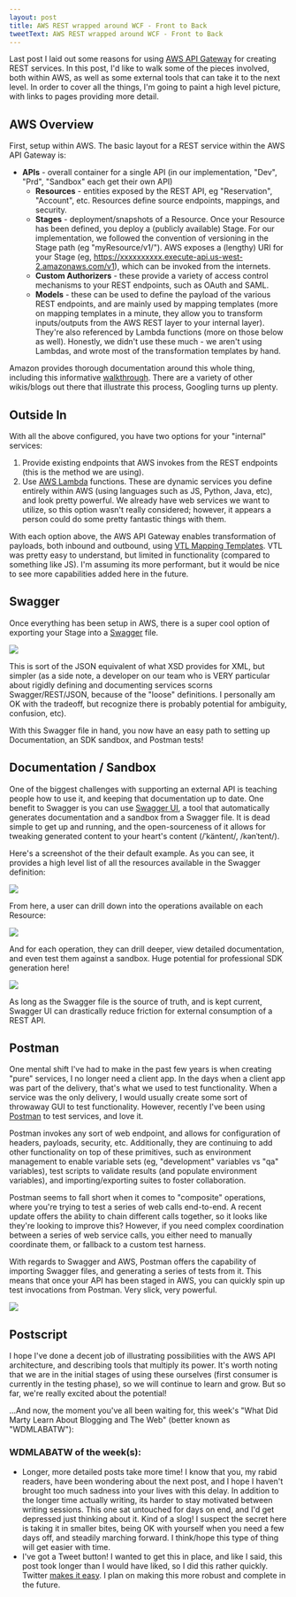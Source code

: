 ```yaml
---
layout: post
title: AWS REST wrapped around WCF - Front to Back
tweetText: AWS REST wrapped around WCF - Front to Back
---
```


Last post I laid out some reasons for using <a target="_blank" href="https://aws.amazon.com/api-gateway">AWS API Gateway</a> for creating REST services.  In this post, I'd like to walk some of the pieces involved, both within AWS, as well as some external tools that can take it to the next level.  In order to cover all the things, I'm going to paint a high level picture, with links to pages providing more detail.

AWS Overview
------------

First, setup within AWS.  The basic layout for a REST service within the AWS API Gateway is:

* **APIs** - overall container for a single API (in our implementation, "Dev", "Prd", "Sandbox" each get their own API)
	* **Resources** - entities exposed by the REST API, eg "Reservation", "Account", etc.  Resources define source endpoints, mappings, and security.
	* **Stages** - deployment/snapshots of a Resource.  Once your Resource has been defined, you deploy a (publicly available) Stage.  For our implementation, we followed the convention of versioning in the Stage path (eg "myResource/v1/<id>").  AWS exposes a (lengthy) URI for your Stage (eg,  https://xxxxxxxxxx.execute-api.us-west-2.amazonaws.com/v1), which can be invoked from the internets.
	* **Custom Authorizers** - these provide a variety of access control mechanisms to your REST endpoints, such as OAuth and SAML.
	* **Models** - these can be used to define the payload of the various REST endpoints, and are mainly used by mapping templates (more on mapping templates in a minute, they allow you to transform inputs/outputs from the AWS REST layer to your internal layer).  They're also referenced by Lambda functions (more on those below as well).  Honestly, we didn't use these much - we aren't using Lambdas, and wrote most of the transformation templates by hand.

Amazon provides thorough documentation around this whole thing, including this informative <a target="_blank" href="http://docs.aws.amazon.com/apigateway/latest/developerguide/api-gateway-create-api-from-example.html">walkthrough</a>.  There are a variety of other wikis/blogs out there that illustrate this process, Googling turns up plenty.

Outside In
----------

With all the above configured, you have two options for your "internal" services:

1. Provide existing endpoints that AWS invokes from the REST endpoints (this is the method we are using).
2. Use <a target="_blank" href="https://aws.amazon.com/lambda/">AWS Lambda</a> functions.  These are dynamic services you define entirely within AWS (using languages such as JS, Python, Java, etc), and look pretty powerful.  We already have web services we want to utilize, so this option wasn't really considered; however, it appears a person could do some pretty fantastic things with them.

With each option above, the AWS API Gateway enables transformation of payloads, both inbound and outbound, using <a target="_blank" href="https://velocity.apache.org/engine/releases/velocity-1.5/user-guide.html">VTL Mapping Templates</a>.  VTL was pretty easy to understand, but limited in functionality (compared to something like JS).  I'm assuming its more performant, but it would be nice to see more capabilities added here in the future.

Swagger
-------

Once everything has been setup in AWS, there is a super cool option of exporting your Stage into a <a target="_blank" href="http://swagger.io/">Swagger</a> file.

<img src="{{ site.baseurl }}/images/AWSAPIExport.png" />

This is sort of the JSON equivalent of what XSD provides for XML, but simpler (as a side note, a developer on our team who is VERY particular about rigidly defining and documenting services scorns Swagger/REST/JSON, because of the "loose" definitions.  I personally am OK with the tradeoff, but recognize there is probably potential for ambiguity, confusion, etc).

With this Swagger file in hand, you now have an easy path to setting up Documentation, an SDK sandbox, and Postman tests!

Documentation / Sandbox
-----------------------

One of the biggest challenges with supporting an external API is teaching people how to use it, and keeping that documentation up to date.  One benefit to Swagger is you can use <a target="_blank" href="http://swagger.io/swagger-ui/">Swagger UI</a>, a tool that automatically generates documentation and a sandbox from a Swagger file.  It is dead simple to get up and running, and the open-sourceness of it allows for tweaking generated content to your heart's content (/ˈkäntent/, /kənˈtent/).  

Here's a screenshot of the their default example.  As you can see, it provides a high level list of all the resources available in the Swagger definition:

<img src="{{ site.baseurl }}/images/swaggerUI1.png" />

From here, a user can drill down into the operations available on each Resource:

<img src="{{ site.baseurl }}/images/swaggerUI2.png" />

And for each operation, they can drill deeper, view detailed documentation, and even test them against a sandbox.  Huge potential for professional SDK generation here!

<img src="{{ site.baseurl }}/images/swaggerUI3.png" />

As long as the Swagger file is the source of truth, and is kept current, Swagger UI can drastically reduce friction for external consumption of a REST API.

Postman
-------

One mental shift I've had to make in the past few years is when creating "pure" services, I no longer need a client app.  In the days when a client app was part of the delivery, that's what we used to test functionality.  When a service was the only delivery, I would usually create some sort of throwaway GUI to test functionality.  However, recently I've been using <a target="_blank" href="https://www.getpostman.com/">Postman</a> to test services, and love it.  

Postman invokes any sort of web endpoint, and allows for configuration of headers, payloads, security, etc.  Additionally, they are continuing to add other functionality on top of these primitives, such as environment management to enable variable sets (eg, "development" variables vs "qa" variables), test scripts to validate results (and populate environment variables), and importing/exporting suites to foster collaboration.

Postman seems to fall short when it comes to "composite" operations, where you're trying to test a series of web calls end-to-end.  A recent update offers the ability to chain different calls together, so it looks like they're looking to improve this?  However, if you need complex coordination between a series of web service calls, you either need to manually coordinate them, or fallback to a custom test harness.

With regards to Swagger and AWS, Postman offers the capability of importing Swagger files, and generating a series of tests from it.  This means that once your API has been staged in AWS, you can quickly spin up test invocations from Postman.  Very slick, very powerful.

<img src="{{ site.baseurl }}/images/PostmanImport.png" />

Postscript
----------

I hope I've done a decent job of illustrating possibilities with the AWS API architecture, and describing tools that multiply its power.  It's worth noting that we are in the initial stages of using these ourselves (first consumer is currently in the testing phase), so we will continue to learn and grow.  But so far, we're really excited about the potential!

...And now, the moment you've all been waiting for, this week's "What Did Marty Learn About Blogging and The Web" (better known as "WDMLABATW"):

<aside class="full-aside">
	<h3>WDMLABATW of the week(s):</h3>
	<ul class="padded-li">
		<li>Longer, more detailed posts take more time!  I know that you, my rabid readers, have been wondering about the next post, and I hope I haven't brought too much sadness into your lives with this delay.  In addition to the longer time actually writing, its harder to stay motivated between writing sessions.  This one sat untouched for days on end, and I'd get depressed just thinking about it.  Kind of a slog!  I suspect the secret here is taking it in smaller bites, being OK with yourself when you need a few days off, and steadily marching forward.  I think/hope this type of thing will get easier with time.</li>
		<li>I've got a Tweet button!  I wanted to get this in place, and like I said, this post took longer than I would have liked, so I did this rather quickly. Twitter <a target="_blank" href="https://about.twitter.com/resources/buttons#tweet">makes it easy</a>.  I plan on making this more robust and complete in the future.
		</li>
	</ul>
</aside>

